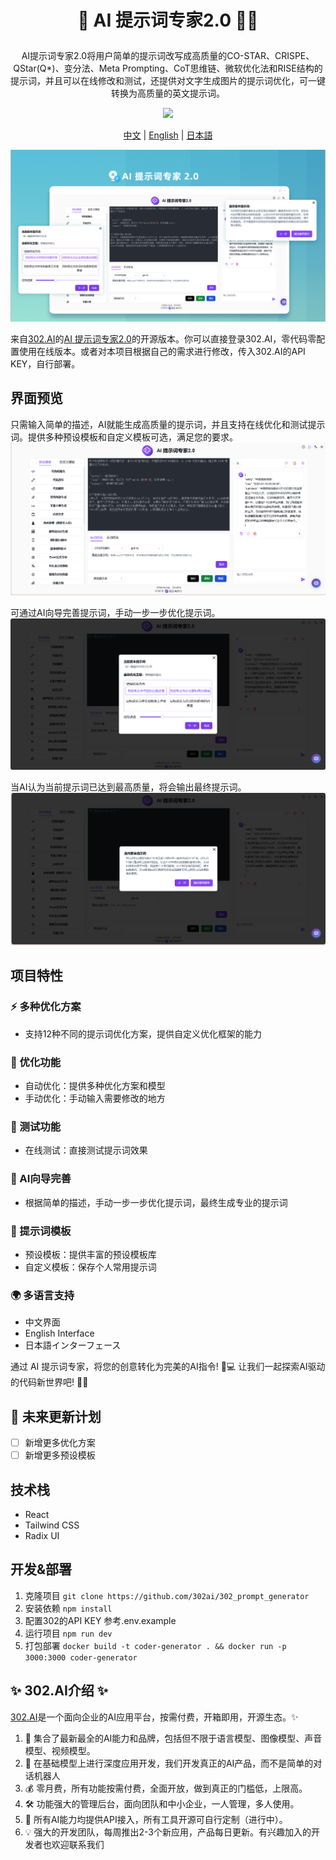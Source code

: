 # <p align="center">🤖  AI 提示词专家2.0 🚀✨</p>

<p align="center">AI提示词专家2.0将用户简单的提示词改写成高质量的CO-STAR、CRISPE、QStar(Q*)、变分法、Meta Prompting、CoT思维链、微软优化法和RISE结构的提示词，并且可以在线修改和测试，还提供对文字生成图片的提示词优化，可一键转换为高质量的英文提示词。</p>

<p align="center"><a href="https://302.ai/tools/prompter/" target="blank"><img src="https://file.302.ai/gpt/imgs/github/20250102/72a57c4263944b73bf521830878ae39a.png" /></a></p >

<p align="center"><a href="README_zh.md">中文</a> | <a href="README.md">English</a> | <a href="README_ja.md">日本語</a></p>

![界面预览](docs/302_AI_Prompt_Expert_2.0.png)

来自[302.AI](https://302.ai)的[AI 提示词专家2.0](https://302.ai/tools/prompter/)的开源版本。你可以直接登录302.AI，零代码零配置使用在线版本。或者对本项目根据自己的需求进行修改，传入302.AI的API KEY，自行部署。

## 界面预览
只需输入简单的描述，AI就能生成高质量的提示词，并且支持在线优化和测试提示词。提供多种预设模板和自定义模板可选，满足您的要求。
![界面预览](docs/302_AI_Prompt_Expert_2.0_screenshot_01.png)      

可通过AI向导完善提示词，手动一步一步优化提示词。
![界面预览](docs/302_AI_Prompt_Expert_2.0_screenshot_02.png)        

当AI认为当前提示词已达到最高质量，将会输出最终提示词。
![界面预览](docs/302_AI_Prompt_Expert_2.0_screenshot_03.png)

## 项目特性
### ⚡ 多种优化方案
- 支持12种不同的提示词优化方案，提供自定义优化框架的能力
### 🔄 优化功能
- 自动优化：提供多种优化方案和模型
- 手动优化：手动输入需要修改的地方
### 🧪 测试功能
- 在线测试：直接测试提示词效果
### 🤖 AI向导完善
- 根据简单的描述，手动一步一步优化提示词，最终生成专业的提示词
### 📑 提示词模板
- 预设模板：提供丰富的预设模板库
- 自定义模板：保存个人常用提示词
### 🌍 多语言支持
- 中文界面
- English Interface
- 日本語インターフェース

通过 AI 提示词专家，将您的创意转化为完美的AI指令! 🎉💻 让我们一起探索AI驱动的代码新世界吧! 🌟🚀

## 🚩 未来更新计划
- [ ] 新增更多优化方案
- [ ] 新增更多预设模板

## 技术栈
- React
- Tailwind CSS
- Radix UI

## 开发&部署
1. 克隆项目 `git clone https://github.com/302ai/302_prompt_generator`
2. 安装依赖 `npm install`
3. 配置302的API KEY 参考.env.example
4. 运行项目 `npm run dev`
5. 打包部署 `docker build -t coder-generator . && docker run -p 3000:3000 coder-generator`


## ✨ 302.AI介绍 ✨
[302.AI](https://302.ai)是一个面向企业的AI应用平台，按需付费，开箱即用，开源生态。✨
1. 🧠 集合了最新最全的AI能力和品牌，包括但不限于语言模型、图像模型、声音模型、视频模型。
2. 🚀 在基础模型上进行深度应用开发，我们开发真正的AI产品，而不是简单的对话机器人
3. 💰 零月费，所有功能按需付费，全面开放，做到真正的门槛低，上限高。
4. 🛠 功能强大的管理后台，面向团队和中小企业，一人管理，多人使用。
5. 🔗 所有AI能力均提供API接入，所有工具开源可自行定制（进行中）。
6. 💡 强大的开发团队，每周推出2-3个新应用，产品每日更新。有兴趣加入的开发者也欢迎联系我们
